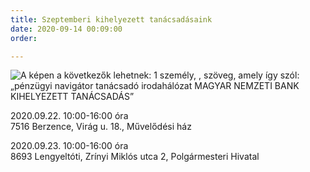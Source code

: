 ```yaml
---
title: Szeptemberi kihelyezett tanácsadásaink
date: 2020-09-14 00:09:00
order: 

---
```

![A képen a következők lehetnek: 1 személy, , szöveg, amely így szól: „pénzügyi navigátor tanácsadó irodahálózat MAGYAR NEMZETI BANK KIHELYEZETT TANÁCSADÁS”](https://scontent-vie1-1.xx.fbcdn.net/v/t1.0-9/119524480_1037991963300308_4768208248778137100_o.jpg?_nc_cat=101&_nc_sid=8024bb&_nc_ohc=2FD-3-26UIIAX805MKd&_nc_ht=scontent-vie1-1.xx&oh=c3f5508cdde715c980d85845fe0c0b0f&oe=5F83FEA7)

2020\.09.22. 10:00-16:00 óra  
7516 Berzence, Virág u. 18., Művelődési ház  
  
2020\.09.23. 10:00-16:00 óra  
8693 Lengyeltóti, Zrínyi Miklós utca 2, Polgármesteri Hivatal